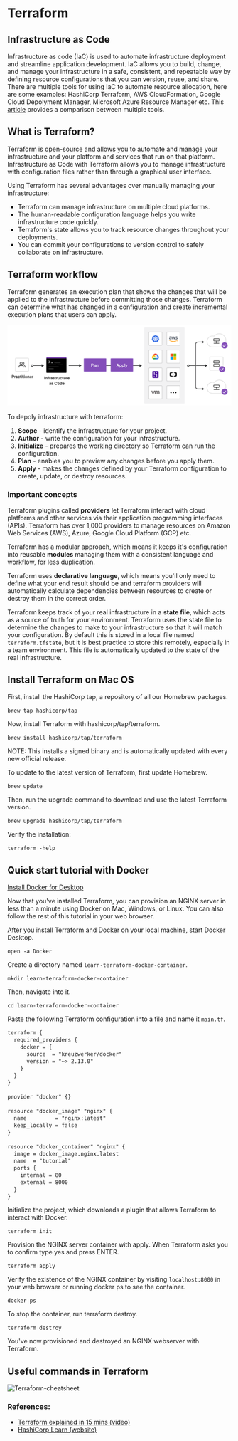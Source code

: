 # Terraform

## Infrastructure as Code

Infrastructure as code (IaC) is used to automate infrastructure deployment and streamline application development. IaC allows you to build, change, and manage your infrastructure in a safe, consistent, and repeatable way by defining resource configurations that you can version, reuse, and share.
There are multiple tools for using IaC to automate resource allocation, here are some examples: HashiCorp Terraform, AWS CloudFormation, Google Cloud Depolyment Manager, Microsoft Azure Resource Manager etc. This [article](https://www.techtarget.com/searchdatacenter/feature/IaC-tools-comparison-shows-benefits-of-automated-deployments) provides a comparison between multiple tools.

## What is Terraform?

Terraform is open-source and allows you to automate and manage your infrastructure and your platform and services that run on that platform. Infrastructure as Code with Terraform allows you to manage infrastructure with configuration files rather than through a graphical user interface.

Using Terraform has several advantages over manually managing your infrastructure:

* Terraform can manage infrastructure on multiple cloud platforms.
* The human-readable configuration language helps you write infrastructure code quickly.
* Terraform's state allows you to track resource changes throughout your deployments.
* You can commit your configurations to version control to safely collaborate on infrastructure.

## Terraform workflow

Terraform generates an execution plan that shows the changes that will be applied to the infrastructure before committing those changes. Terraform can determine what has changed in a configuration and create incremental execution plans that users can apply. 

![Terraform workflow](images/terraform-workflow.png)

To depoly infrastructure with terraform: 

1. **Scope** - identify the infrastructure for your project.
2. **Author** - write the configuration for your infrastructure.
3. **Initialize** - prepares the working directory so Terraform can run the configuration.
4. **Plan** - enables you to preview any changes before you apply them.
5. **Apply** - makes the changes defined by your Terraform configuration to create, update, or destroy resources.

### Important concepts

Terraform plugins called **providers** let Terraform interact with cloud platforms and other services via their application programming interfaces (APIs). Terraform has over 1,000 providers to manage resources on Amazon Web Services (AWS), Azure, Google Cloud Platform (GCP) etc. 

Terraform has a modular approach, which means it keeps it's configuration into reusable **modules** managing them with a consistent language and workflow, for less duplication. 

Terraform uses **declarative language**, which means you'll only need to define what your end result should be and terraform providers will automatically calculate dependencies between resources to create or destroy them in the correct order.

Terraform keeps track of your real infrastructure in a **state file**, which acts as a source of truth for your environment. Terraform uses the state file to determine the changes to make to your infrastructure so that it will match your configuration. By default this is stored in a local file named `terraform.tfstate`, but it is best practice to store this remotely, especially in a team environment. This file is automatically updated to the state of the real infrastructure.

## Install Terraform on Mac OS
First, install the HashiCorp tap, a repository of all our Homebrew packages.

```
brew tap hashicorp/tap
```

Now, install Terraform with hashicorp/tap/terraform.

```
brew install hashicorp/tap/terraform
```

NOTE: This installs a signed binary and is automatically updated with every new official release.

To update to the latest version of Terraform, first update Homebrew.
```
brew update
```

Then, run the upgrade command to download and use the latest Terraform version.
```
brew upgrade hashicorp/tap/terraform
```

Verify the installation:
```
terraform -help
```

## Quick start tutorial with Docker

[Install Docker for Desktop](https://docs.docker.com/desktop/install/mac-install/)

Now that you've installed Terraform, you can provision an NGINX server in less than a minute using Docker on Mac, Windows, or Linux. You can also follow the rest of this tutorial in your web browser.

After you install Terraform and Docker on your local machine, start Docker Desktop.
```
open -a Docker
```

Create a directory named `learn-terraform-docker-container`.
```
mkdir learn-terraform-docker-container
```
Then, navigate into it.
```
cd learn-terraform-docker-container
```

Paste the following Terraform configuration into a file and name it `main.tf`.
```
terraform {
  required_providers {
    docker = {
      source  = "kreuzwerker/docker"
      version = "~> 2.13.0"
    }
  }
}

provider "docker" {}

resource "docker_image" "nginx" {
  name         = "nginx:latest"
  keep_locally = false
}

resource "docker_container" "nginx" {
  image = docker_image.nginx.latest
  name  = "tutorial"
  ports {
    internal = 80
    external = 8000
  }
}
```

Initialize the project, which downloads a plugin that allows Terraform to interact with Docker.
```
terraform init
```

Provision the NGINX server container with apply. When Terraform asks you to confirm type yes and press ENTER.
```
terraform apply
```

Verify the existence of the NGINX container by visiting `localhost:8000` in your web browser or running docker ps to see the container.

```
docker ps
```

To stop the container, run terraform destroy.
```
terraform destroy
```
You've now provisioned and destroyed an NGINX webserver with Terraform.

## Useful commands in Terraform

![Terraform-cheatsheet](images/terraform-cheatsheet.png)


### References:
* [Terraform explained in 15 mins (video)](https://www.youtube.com/watch?v=l5k1ai_GBDE)
* [HashiCorp Learn (website)](https://learn.hashicorp.com/terraform)
